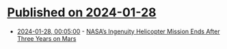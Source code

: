 # [Published on 2024-01-28](index.md)

* [2024-01-28, 00:05:00](https://soylentnews.org/article.pl?sid=24/01/27/1852249&from=rss) - [NASA’s Ingenuity Helicopter Mission Ends After Three Years on Mars](https://soylentnews.org/article.pl?sid=24/01/27/1852249&from=rss)
